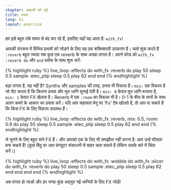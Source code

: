 ```yaml
---
chapter: आवाजों को गूंथें
title: प्रभाव
lang: hi
layout: exercise
---
```


हम इसे बहुत लंबे समय से बंद कर रहे हैं, इसलिए यहाँ यह आता है: `with_fx`! 

आपकी संरचना में विभिन्न प्रभावों को जोड़ने के लिए यह एक शक्तिशाली उपकरण है। चलो शुरू करते हैं `:reverb` बहुत ज्यादा सब कुछ एक reverb के साथ अच्छा लगता है। अपने कोड को `with_fx :reverb do` और `end` ब्लॉक के साथ शुरू करें:

{% highlight ruby %}
live_loop :effects do
  with_fx :reverb do
    play 50
    sleep 0.5
    sample :elec_plip
    sleep 0.5
    play 62
  end
end
{% endhighlight %}

बड़ा लगता है, यह नहीं है? Synths और samples की तरह, प्रभाव भी विकल्प हैं। `mix:` एक विकल्प है जो सेट करता है कि कितना प्रभाव और मूल ध्वनि सुनाई देती है। `mix: 0`  केवल मूल ध्वनि बजाता है, `mix: 1`  केवल  FX  खेलता है। Reverb में एक `:room` का विकल्प भी है। 0-1 के बीच के मानों के साथ अलग कमरे के आकार का प्रयास करें। यदि आप सहायता मेनू पर ‘Fx’ टैब खोलते हैं, तो आप पा सकते हैं कि किस FX के लिए विकल्प उपलब्ध हैं।

{% highlight ruby %}
live_loop :effects do
  with_fx :reverb, mix: 0.5, room: 0.9 do
    play 50
    sleep 0.5
    sample :elec_plip
    sleep 0.5
    play 62
  end
end
{% endhighlight %}

से चुनने के लिए बहुत सारे FX हैं। और आपको एक के लिए भी समझौता नहीं करना है: आप उन्हें घोंसला बना सकते हैं! (कुछ बिंदु पर आप कंप्यूटर संसाधनों से बाहर चला सकते हैं लेकिन उसके बारे में चिंता करें।)

{% highlight ruby %}
live_loop :effects do
  with_fx :wobble do
    with_fx :slicer do
      with_fx :reverb do
        play 50
        sleep 0.5
        sample :elec_plip
        sleep 0.5
        play 62
      end
    end
  end
end
{% endhighlight %}

अब पागल हो जाओ और हर जगह कुछ अद्भुत नई ध्वनियों के लिए FX जोड़ें!
